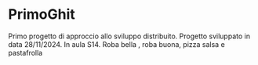 # PrimoGhit
Primo progetto di approccio allo sviluppo distribuito.
Progetto sviluppato in data 28/11/2024.
In aula S14.
Roba bella , roba buona,  pizza salsa e pastafrolla


